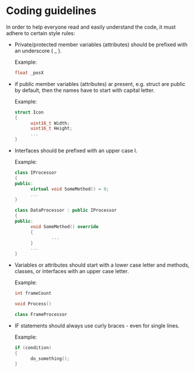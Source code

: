 # Coding guidelines

In order to help everyone read and easily understand the code, it must adhere to certain style rules:

- Private/protected member variables (attributes) should be prefixed with an underscore ( _ ).

  Example:

  ```cpp
  float _posX
  ```

- if public member variables (attributes) ar present, e.g. struct are public by default, then the names have to start with capital letter.

  Example:

  ```cpp
  struct Icon
  {
        uint16_t Width;
        uint16_t Height;
        ...
  }
  ```

- Interfaces should be prefixed with an upper case I.

  Example:

  ```cpp
  class IProcessor
  {
  public:
        virtual void SomeMethod() = 0;
        ...
  }

  class DataProcessor : public IProcessor
  {
  public:
        void SomeMethod() override
        {
                ...
        }
        ...
  }
  ```

- Variables or attributes should start with a lower case letter and methods, classes, or interfaces with an upper case letter.

  Example:

  ```cpp
  int frameCount

  void Process()

  class FrameProcessor
  ```

- IF statements should always use curly braces - even for single lines.

  Example:

  ```cpp
  if (condition)
  {
        do_something();
  }
  ```
